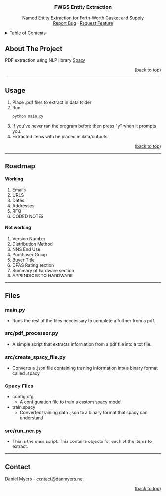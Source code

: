 <!-- PROJECT LOGO -->
<br />
<div align="center">
  <!-- <a href="https://github.com/othneildrew/Best-README-Template">
    <img src="images/logo.png" alt="Logo" width="80" height="80">
  </a> -->

  <h3 align="center">FWGS Entity Extraction</h3>

  <p align="center">
    Named Entity Extraction for Forth-Worth Gasket and Supply
    <br />
    <a href="https://github.com/DanMyers300/FWGS/issues">Report Bug</a>
    ·
    <a href="https://github.com/DanMyers300/FWGS/issues">Request Feature</a>
  </p>
</div>



<!-- TABLE OF CONTENTS -->
<details>
  <summary>Table of Contents</summary>
  <ol>
    <li>
      <a href="#about-the-project">About The Project</a>
    </li>
    <li><a href="#usage">Usage</a></li>
    <li><a href="#roadmap">Roadmap</a></li>
    <li><a href="#files">File Contents</li>
    <li><a href="#contact">Contact</a></li>
    <li><a href="#license">License</a></li>
  </ol>
</details>



<!-- ABOUT THE PROJECT -->
## About The Project

PDF extraction using NLP library [Spacy](https://spacy.io/api)

<p align="right">(<a href="#readme-top">back to top</a>)</p>

---
<!-- USAGE EXAMPLES -->
## Usage

1. Place .pdf files to extract in data folder
2. Run
   ```sh
   python main.py
   ```
3. If you've never ran the program before then press "y" when it prompts you.
4. Extracted items with be placed in data/outputs

<p align="right">(<a href="#readme-top">back to top</a>)</p>


---
<!-- ROADMAP -->
## Roadmap
#### Working
1. Emails
2. URLS
3. Dates
4. Addresses
5. RFQ
6. CODED NOTES

#### Not working
1. Version Number
2. Distribution Method
3. NNS End Use
4. Purchaser Group
5. Buyer Title
6. DPAS Rating section
7. Summary of hardware section
8. APPENDICES TO HARDWARE

---
<!-- Files -->
## Files

### main.py

- Runs the rest of the files neccessary to complete a full ner from a pdf.

### src/pdf_processor.py

- A simple script that extracts information from a pdf file into a txt file.

### src/create_spacy_file.py

- Converts a .json file containing training information into a binary format called .spacy

### Spacy Files

- config.cfg
    - A configuration file to train a custom spacy model
- train.spacy
    - Converted training data .json to a binary format that spacy can understand

### src/run_ner.py
- This is the main script. This contains objects for each of the items to extract.

---
<!-- CONTACT -->
## Contact

Daniel Myers - contact@danmyers.net

<p align="right">(<a href="#readme-top">back to top</a>)</p>
